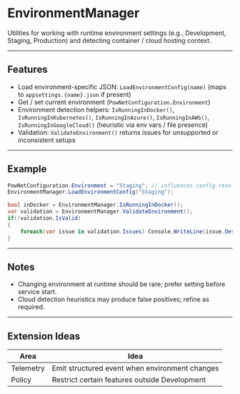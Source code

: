 # EnvironmentManager

Utilities for working with runtime environment settings (e.g., Development, Staging, Production) and detecting container / cloud hosting context.

---
## Features
- Load environment-specific JSON: `LoadEnvironmentConfig(name)` (maps to `appsettings.{name}.json` if present)
- Get / set current environment (`PowNetConfiguration.Environment`)
- Environment detection helpers: `IsRunningInDocker()`, `IsRunningInKubernetes()`, `IsRunningInAzure()`, `IsRunningInAWS()`, `IsRunningInGoogleCloud()` (heuristic via env vars / file presence)
- Validation: `ValidateEnvironment()` returns issues for unsupported or inconsistent setups

---
## Example
```csharp
PowNetConfiguration.Environment = "Staging"; // influences config resolution
EnvironmentManager.LoadEnvironmentConfig("Staging");

bool inDocker = EnvironmentManager.IsRunningInDocker();
var validation = EnvironmentManager.ValidateEnvironment();
if(!validation.IsValid)
{
    foreach(var issue in validation.Issues) Console.WriteLine(issue.Description);
}
```

---
## Notes
- Changing environment at runtime should be rare; prefer setting before service start.
- Cloud detection heuristics may produce false positives; refine as required.

---
## Extension Ideas
| Area | Idea |
|------|------|
| Telemetry | Emit structured event when environment changes |
| Policy | Restrict certain features outside Development |
